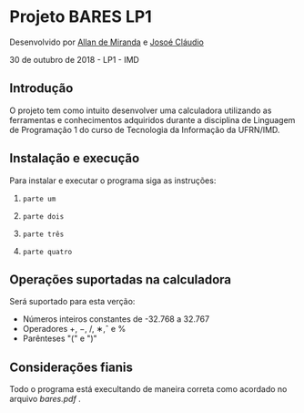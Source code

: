 # Projeto BARES LP1

Desenvolvido  por [Allan de Miranda](https://github.com/allandemiranda)
                e [Josoé Cláudio](https://github.com/JO5U3)

30 de outubro de 2018 - LP1 - IMD

## Introdução

O projeto tem como intuito desenvolver uma calculadora utilizando as ferramentas e conhecimentos adquiridos durante a disciplina de Linguagem de Programação 1 do curso de Tecnologia da Informação da UFRN/IMD.

## Instalação e execução

Para instalar e executar o programa siga as instruções: 

1. `parte um`

2. `parte dois`

3. `parte três`

4. `parte quatro`

## Operações suportadas na calculadora

Será suportado para esta verção:

- Números inteiros constantes de -32.768 a 32.767
- Operadores +, −, /, ∗,ˆ e %
- Parênteses "(" e ")"

## Considerações fianis

Todo o programa está execultando de maneira correta como acordado no arquivo *bares.pdf* .
